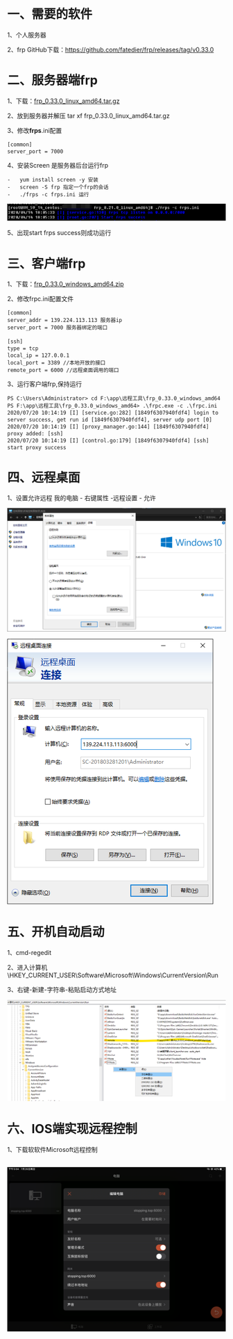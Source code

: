 # 一、需要的软件

1、个人服务器

2、frp GitHub下载：https://github.com/fatedier/frp/releases/tag/v0.33.0

# 二、服务器端frp

1、下载：[frp_0.33.0_linux_amd64.tar.gz](https://github.com/fatedier/frp/releases/download/v0.33.0/frp_0.33.0_linux_amd64.tar.gz)

2、放到服务器并解压 tar xf frp_0.33.0_linux_amd64.tar.gz

3、修改**frps**.ini配置

```
[common]
server_port = 7000
```

4、安装Screen 是服务器后台运行frp

	-	yum install screen -y 安装
	-	screen -S frp 指定一个frp的会话
	-	./frps -c frps.ini 运行

![img](img/948623-20200414183120685-437487143.png)

5、出现start frps success则成功运行



# 三、客户端frp

1、下载：[frp_0.33.0_windows_amd64.zip](https://github.com/fatedier/frp/releases/download/v0.33.0/frp_0.33.0_windows_amd64.zip)

2、修改frpc.ini配置文件

```
[common]
server_addr = 139.224.113.113 服务器ip
server_port = 7000 服务器绑定的端口

[ssh]
type = tcp
local_ip = 127.0.0.1
local_port = 3389 //本地开放的接口
remote_port = 6000 //远程桌面调用的端口
```

3、运行客户端frp,保持运行

```
PS C:\Users\Administrator> cd F:\app\远程工具\frp_0.33.0_windows_amd64
PS F:\app\远程工具\frp_0.33.0_windows_amd64> .\frpc.exe -c .\frpc.ini
2020/07/20 10:14:19 [I] [service.go:282] [1849f6307940fdf4] login to server success, get run id [1849f6307940fdf4], server udp port [0]
2020/07/20 10:14:19 [I] [proxy_manager.go:144] [1849f6307940fdf4] proxy added: [ssh]
2020/07/20 10:14:19 [I] [control.go:179] [1849f6307940fdf4] [ssh] start proxy success

```



# 四、远程桌面

1、设置允许远程 我的电脑 - 右键属性 -远程设置 - 允许

![image-20200720214732413](img/image-20200720214732413.png)

![image-20200720215911596](img/image-20200720215911596.png)



# 五、开机自动启动

1、cmd-regedit

2、进入计算机\HKEY_CURRENT_USER\Software\Microsoft\Windows\CurrentVersion\Run

3、右键-新建-字符串-粘贴启动方式地址

![image-20200721233349818](img/image-20200721233349818.png)



# 六、IOS端实现远程控制

1、下载软软件Microsoft远程控制

​	![image-20200726170537935](img/image-20200726170537935.png)